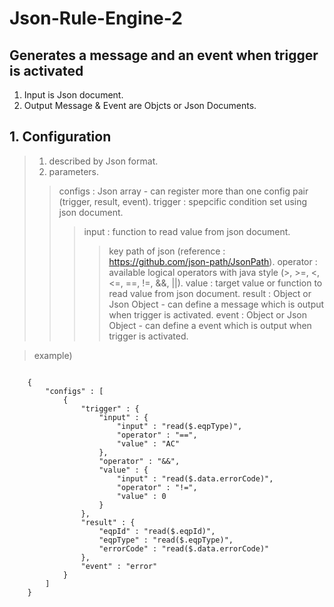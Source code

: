 # Json-Rule-Engine-2

## Generates a message and an event when trigger is activated
1) Input is Json document.
2) Output Message & Event are Objcts or Json Documents.

## 1. Configuration
> 1) described by Json format.
> 2) parameters.
> > configs : Json array - can register more than one config pair (trigger, result, event).
> > trigger : spepcific condition set using json document.
> > > input : function to read value from json document.
> > > > key path of json (reference : https://github.com/json-path/JsonPath).
> > > operator : available logical operators with java style (>, >=, <, <=, ==, !=, &&, ||).
> > > value : target value or function to read value from json document.
> > result : Object or Json Object - can define a message which is output when trigger is activated.
> > event : Object or Json Object - can define a event which is output when trigger is activated.

> example)
<pre>
<code>
    {
        "configs" : [
            {
                "trigger" : {
                    "input" : {
                        "input" : "read($.eqpType)", 
                        "operator" : "==", 
                        "value" : "AC"
                    }, 
                    "operator" : "&&", 
                    "value" : {
                        "input" : "read($.data.errorCode)", 
                        "operator" : "!=", 
                        "value" : 0
                    }
                }, 
                "result" : {
                    "eqpId" : "read($.eqpId)", 
                    "eqpType" : "read($.eqpType)", 
                    "errorCode" : "read($.data.errorCode)"
                }, 
                "event" : "error"
            }
        ]
    }
</code>
</pre>




